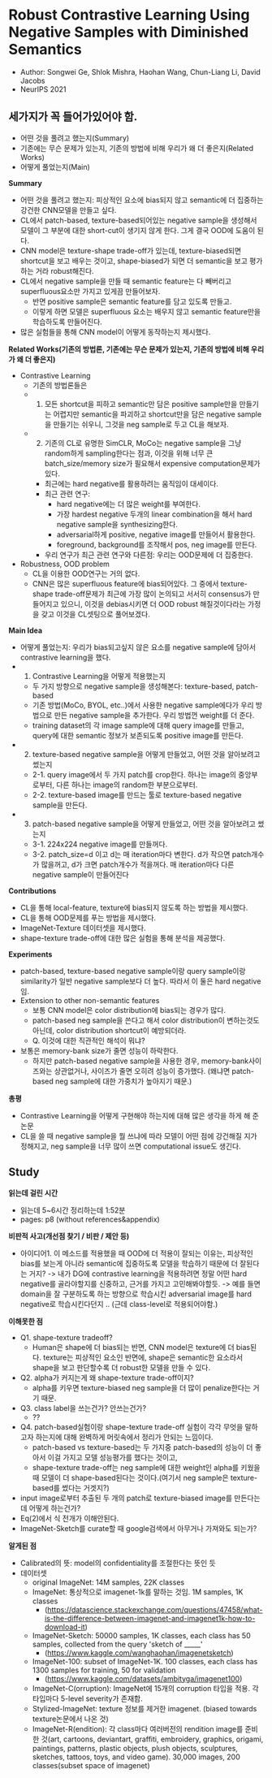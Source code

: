 # Robust Contrastive Learning Using Negative Samples with Diminished Semantics
- Author: Songwei Ge, Shlok Mishra, Haohan Wang, Chun-Liang Li, David Jacobs
- NeurIPS 2021

## 세가지가 꼭 들어가있어야 함.
- 어떤 것을 풀려고 했는지(Summary)
- 기존에는 무슨 문제가 있는지, 기존의 방법에 비해 우리가 왜 더 좋은지(Related Works)
- 어떻게 풀었는지(Main)

**Summary**
- 어떤 것을 풀려고 했는지: 피상적인 요소에 bias되지 않고 semantic에 더 집중하는 강건한 CNN모델을 만들고 싶다.
- CL에서 patch-based, texture-based되어있는 negative sample을 생성해서 모델이 그 부분에 대한 short-cut이 생기지 않게 한다. 그게 결국 OOD에 도움이 된다.
- CNN model은 texture-shape trade-off가 있는데, texture-biased되면 shortcut을 보고 배우는 것이고, shape-biased가 되면 더 semantic을 보고 평가하는 거라 robust해진다.
- CL에서 negative sample을 만들 때 semantic feature는 다 빼버리고 superfluous요소만 가지고 있게끔 만들어보자.
  - 반면 positive sample은 semantic feature를 담고 있도록 만들고.
  - 이렇게 하면 모델은 superfluous 요소는 배우지 않고 semantic feature만을 학습하도록 만들어진다.
- 많은 실험들을 통해 CNN model이 어떻게 동작하는지 제시했다.

**Related Works(기존의 방법론, 기존에는 무슨 문제가 있는지, 기존의 방법에 비해 우리가 왜 더 좋은지)**
- Contrastive Learning
  - 기존의 방법론들은 
  - 1) 모든 shortcut을 피하고 semantic만 담은 positive sample만을 만들기는 어렵지만 semantic을 파괴하고 shortcut만을 담은 negative sample을 만들기는 쉬우니, 그것을 neg sample로 두고 CL을 해보자.
  - 2) 기존의 CL로 유명한 SimCLR, MoCo는 negative sample을 그냥 random하게 sampling한다는 점과, 이것을 위해 너무 큰 batch_size/memory size가 필요해서 expensive computation문제가 있다.
    - 최근에는 hard negative를 활용하려는 움직임이 대세이다.
    - 최근 관련 연구:
      - hard negative에는 더 많은 weight를 부여한다.
      - 가장 hardest negative 두개의 linear combination을 해서 hard negative sample을 synthesizing한다.
      - adversarial하게 positive, negative image를 만들어서 활용한다.
      - foreground, background를 조작해서 pos, neg image를 만든다.
    - 우리 연구가 최근 관련 연구와 다른점: 우리는 OOD문제에 더 집중한다.
- Robustness, OOD problem
  - CL을 이용한 OOD연구는 거의 없다.
  - CNN은 많은 superfluous feature에 bias되어있다. 그 중에서 texture-shape trade-off문제가 최근에 가장 많이 논의되고 서서히 consensus가 만들어지고 있으니, 이것을 debias시키면 
더 OOD robust 해질것이다라는 가정을 갖고 이것을 CL셋팅으로 풀어보겠다.

**Main Idea**
- 어떻게 풀었는지: 우리가 bias되고싶지 않은 요소를 negative sample에 담아서 contrastive learning을 했다.
- 1) Contrastive Learning을 어떻게 적용했는지
  - 두 가지 방향으로 negative sample을 생성해본다: texture-based, patch-based
  - 기존 방법(MoCo, BYOL, etc..)에서 사용한 negative sample에다가 우리 방법으로 만든 negative sample을 추가한다. 우리 방법껀 weight를 더 준다.
  - training dataset의 각 image sample에 대해 query image를 만들고, query에 대한 semantic 정보가 보존되도록 positive image를 만든다. 
- 2) texture-based negative sample을 어떻게 만들었고, 어떤 것을 알아보려고 썼는지
  - 2-1. query image에서 두 가지 patch를 crop한다. 하나는 image의 중앙부로부터, 다른 하나는 image의 random한 부분으로부터.
  - 2-2. texture-based image를 만드는 툴로 texture-based negative sample을 만든다.
- 3) patch-based negative sample을 어떻게 만들었고, 어떤 것을 알아보려고 썼는지
  - 3-1. 224x224 negative image를 만들꺼다. 
  - 3-2. patch_size=d 이고 d는 매 iteration마다 변한다. d가 작으면 patch개수가 많을꺼고, d가 크면 patch개수가 적을꺼다. 매 iteration마다 다른 negative sample이 만들어진다

**Contributions**
- CL을 통해 local-feature, texture에 bias되지 않도록 하는 방법을 제시했다.
- CL을 통해 OOD문제를 푸는 방법을 제시했다.
- ImageNet-Texture 데이터셋을 제시했다.
- shape-texture trade-off에 대한 많은 실험을 통해 분석을 제공했다.

**Experiments**
- patch-based, texture-based negative sample이랑 query sample이랑 similarity가 일반 negative sample보다 더 높다. 따라서 이 둘은 hard negative임.
- Extension to other non-semantic features
  - 보통 CNN model은 color distribution에 bias되는 경우가 많다. 
  - patch-based neg sample을 쓴다고 해서 color distribution이 변하는것도 아닌데, color distribution shortcut이 예방되더라.
  - Q. 이것에 대한 직관적인 해석이 뭐냐?
- 보통은 memory-bank size가 줄면 성능이 하락한다.
  - 하지만 patch-based negative sample을 사용한 경우, memory-bank사이즈와는 상관없거나, 사이즈가 줄면 오히려 성능이 증가했다. (왜냐면 patch-based neg sample에 대한 가중치가 높아지기 때문.)

**총평**
- Contrastive Learning을 어떻게 구현해야 하는지에 대해 많은 생각을 하게 해 준 논문
- CL을 쓸 때 negative sample을 뭘 쓰냐에 따라 모델이 어떤 점에 강건해질 지가 정해지고, neg sample을 너무 많이 쓰면 computational issue도 생긴다.

## Study

**읽는데 걸린 시간**
- 읽는데 5~6시간 정리하는데 1:52분
- pages: p8 (without references&appendix) 

**비판적 사고(개선점 찾기 / 비판 / 제안 등)**
- 아이디어1. 이 메소드를 적용했을 때 OOD에 더 적용이 잘되는 이유는, 피상적인 bias를 보는게 아니라 semantic에 집중하도록 모델을 학습하기 때문에 더 잘된다는 거지?
	-> 내가 DG에 contrastive learning을 적용하려면 정말 어떤 hard negative를 골라야할지를 신중하고, 근거를 가지고 고민해봐야할듯.
	-> 예를 들면 domain을 잘 구분하도록 하는 방향으로 학습시킨 adversarial image를 hard negative로 학습시킨다던지 .. (근데 class-level로 적용되어야함.)

**이해못한 점**
- Q1. shape-texture tradeoff?
  - Human은 shape에 더 bias되는 반면, CNN model은 texture에 더 bias된다. texture는 피상적인 요소인 반면에, shape은 semantic한 요소라서 shape을 보고 판단할수록 더 robust한 모델을 만들 수 있다.
- Q2. alpha가 커지는게 왜 shape-texture trade-off이지?
  - alpha를 키우면 texture-biased neg sample을 더 많이 penalize한다는 거기 때문.
- Q3. class label을 쓰는건가? 안쓰는건가?
  - ??
- Q4. patch-based실험이랑 shape-texture trade-off 실험이 각각 무엇을 말하고자 하는지에 대해 완벽하게 머릿속에서 정리가 안되는 느낌이다. 
  - patch-based vs texture-based는 두 가지중 patch-based의 성능이 더 좋아서 이걸 가지고 모델 성능평가를 했다는 것이고,
  - shape-texture trade-off는 neg sample에 대한 weight인 alpha를 키웠을 때 모델이 더 shape-based된다는 것이다.(여기서 neg sample은 texture-based를 썼다는 거겟지?)
- input image로부터 추출된 두 개의 patch로 texture-biased image를 만든다는데 어떻게 하는건가?
- Eq(2)에서 식 전개가 이해안된다.
- ImageNet-Sketch를 curate할 때 google검색에서 아무거나 가져와도 되는가?


**알게된 점**
- Calibrated의 뜻: model의 confidentiality를 조절한다는 뜻인 듯
- 데이터셋
  - original ImageNet: 14M samples, 22K classes
  - ImageNet: 통상적으로 imagenet-1k를 말하는 것임. 1M samples, 1K classes
    - (https://datascience.stackexchange.com/questions/47458/what-is-the-difference-between-imagenet-and-imagenet1k-how-to-download-it)
  - ImageNet-Sketch: 50000 samples, 1K classes, each class has 50 samples, collected from the query 'sketch of _____'
    - (https://www.kaggle.com/wanghaohan/imagenetsketch)
  - ImageNet-100: subset of ImageNet-1K. 100 classes, each class has 1300 samples for training, 50 for validation
    - (https://www.kaggle.com/datasets/ambityga/imagenet100)
  - ImageNet-C(orruption): ImageNet에 15개의 corruption 타입을 적용. 각 타입마다 5-level severity가 존재함. 
  - Stylized-ImageNet: texture 정보를 제거한 imagenet. (biased towards texture논문에서 나온 것)
  - ImageNet-R(endition): 각 class마다 여러버전의 rendition image를 준비한 것(art, cartoons, deviantart, graffiti, embroidery, graphics, origami, paintings, patterns, plastic objects, plush objects, sculptures, sketches, tattoos, toys, and video game). 30,000 images, 200 classes(subset space of imagenet) 
